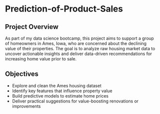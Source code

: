 # Prediction-of-Product-Sales
## Project Overview
As part of my data science bootcamp, this project aims to support a group of homeowners in Ames, Iowa, who are concerned about the declining value of their properties. The goal is to analyze raw housing market data to uncover actionable insights and deliver data-driven recommendations for increasing home value prior to sale.

## Objectives
- Explore and clean the Ames housing dataset
- Identify key features that influence property value
- Build predictive models to estimate home prices
- Deliver practical suggestions for value-boosting renovations or improvements
